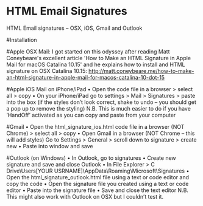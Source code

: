 # HTML Email Signatures
 HTML Email signatures – OSX, iOS, Gmail and Outlook

#Installation

#Apple OSX Mail:
I got started on this odyssey after reading Matt Coneybeare's excellent article 'How to Make an HTML Signature in Apple Mail for macOS Catalina 10.15' and he explains how to install and HTML signature on OSX Catalina 10.15: http://matt.coneybeare.me/how-to-make-an-html-signature-in-apple-mail-for-macos-catalina-10-dot-15

#Apple iOS Mail on iPhone/iPad
• Open the code file in a browser > select all > copy
• On your iPhone/iPad go to settings > Mail > Signatures > paste into the box (if the styles don’t look correct, shake to undo – you should get a pop up to remove the styling)
N.B. This is much easier to do if you have ‘HandOff’ activated as you can copy and paste from your computer

#Gmail
• Open the html_signature_ios.html code file in a browser (NOT Chrome) > select all > copy
• Open Gmail in a browser (NOT Chrome – this will add styles) Go to Settings > General > scroll down to signature > create new
• Paste into window and save

#Outlook (on Windows)
• In Outlook, go to signatures
• Create new signature and save and close Outlook
• In File Explorer > C Drive\Users\[YOUR USRNAME]\AppData\Roaming\Microsoft\Signatures
• Open the html_signature_outlook.html file using a text or code editor and copy the code
• Open the signature file you created using a text or code editor
• Paste into the signature file
• Save and close the text editor
N.B. This might also work with Outlook on OSX but I couldn’t test it.
